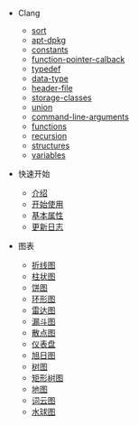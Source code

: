 <!-- 侧边栏 -->
- Clang 
  - [sort](clang/base/c-sort-algorithm.md)
  - [apt-dpkg](clang/apt-dpkg.md)                  
  - [constants](clang/base/c-constants.md)  
  - [function-pointer-calback](clang/base/c-fun-pointer-callback.md)  
  - [typedef](clang/base/c-typedef.md)                        
  - [data-type](clang/base/c-data-type.md)    
  - [header-file](clang/base/c-header-file.md)           
  - [storage-classes](clang/base/c-storage-classes.md)  
  - [union](clang/base/c-union.md)
  - [command-line-arguments](clang/base/c-command-line-arguments.md)  
  - [functions](clang/base/c-functions.md)  
  - [recursion](clang/base/c-recursion.md)             
  - [structures](clang/base/c-structures.md)       
  - [variables](clang/base/c-variables.md)

- 快速开始
  - [介绍](base-quickstart.md)
  - [开始使用](base-usage.md)
  - [基本属性](base-options.md)
  - [更新日志](change-log.md)

- 图表
  - [折线图](chart-line.md)
  - [柱状图](chart-bar.md)
  - [饼图](chart-pie.md)
  - [环形图](chart-donut.md)
  - [雷达图](chart-radar.md)
  - [漏斗图](chart-funnel.md)
  - [散点图](chart-scatter.md)
  - [仪表盘](chart-gauge.md)
  - [旭日图](chart-sunburst.md)
  - [树图](chart-tree.md)
  - [矩形树图](chart-treemap.md)
  - [地图](chart-geo.md)
  - [词云图](chart-wordcloud.md)
  - [水球图](chart-liquidfill.md)


